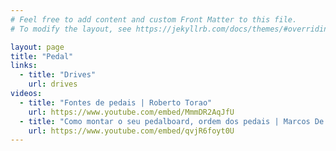 ```yaml
---
# Feel free to add content and custom Front Matter to this file.
# To modify the layout, see https://jekyllrb.com/docs/themes/#overriding-theme-defaults

layout: page
title: "Pedal"
links:
  - title: "Drives"
    url: drives
videos:
  - title: "Fontes de pedais | Roberto Torao"
    url: https://www.youtube.com/embed/MmmDR2AqJfU
  - title: "Como montar o seu pedalboard, ordem dos pedais | Marcos De Ros"
    url: https://www.youtube.com/embed/qvjR6foyt0U
---
```


